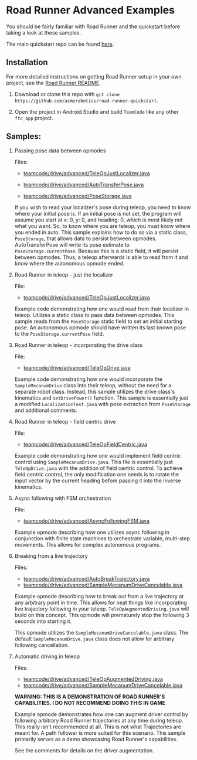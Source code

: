# Road Runner Advanced Examples

You should be fairly familiar with Road Runner and the quickstart before taking a look at these samples.

The main quickstart repo can be found [here](https://github.com/acmerobotics/road-runner).

## Installation

For more detailed instructions on getting Road Runner setup in your own project, see the [Road Runner README](https://github.com/acmerobotics/road-runner#core).

1. Download or clone this repo with `git clone https://github.com/acmerobotics/road-runner-quickstart`.

1. Open the project in Android Studio and build `TeamCode` like any other `ftc_app` project.

## Samples:

1. Passing pose data between opmodes

    Files:
    - [teamcode/drive/advanced/TeleOpJustLocalizer.java](TeamCode/src/main/java/org/firstinspires/ftc/teamcode/drive/advanced/TeleOpJustLocalizer.java)
        
    - [teamcode/drive/advanced/AutoTransferPose.java](TeamCode/src/main/java/org/firstinspires/ftc/teamcode/drive/advanced/AutoTransferPose.java)
        
    - [teamcode/drive/advanced/PoseStorage.java](TeamCode/src/main/java/org/firstinspires/ftc/teamcode/drive/advanced/PoseStorage.java)

    If you wish to read your localizer's pose during teleop, you need to know where your initial
    pose is. If an initial pose is not set, the program will assume you start at x: 0, y: 0, and
    heading: 0, which is most likely not what you want. So, to know where you are teleop, you must
    know where you ended in auto. This sample explains how to do so via a static class,
    `PoseStorage`, that allows data to persist between opmodes. AutoTransferPose will write its
    pose estimate to `PoseStorage.currentPose`. Because this is a static field, it will persist
    between opmodes. Thus, a teleop afterwards is able to read from it and know where the autonomous
    opmode ended.

2. Road Runner in teleop - just the localizer
    
    File:
    - [teamcode/drive/advanced/TeleOpJustLocalizer.java](TeamCode/src/main/java/org/firstinspires/ftc/teamcode/drive/advanced/TeleOpJustLocalizer.java)

    Example code demonstrating how one would read from their localizer in teleop. Utilizes a static
    class to pass data between opmodes. This sample reads from the `PoseStorage` static field to set
    an initial starting pose. An autonomous opmode should have written its last known pose to
    the `PoseStorage.currentPose` field. 

3. Road Runner in teleop - incorporating the drive class
   
   File:
   - [teamcode/drive/advanced/TeleOpDrive.java](TeamCode/src/main/java/org/firstinspires/ftc/teamcode/drive/advanced/TeleOpDrive.java)

    Example code demonstrating how one would incorporate the `SampleMecanumDrive` class into their
    teleop, without the need for a separate robot class. Instead, this sample utilizes the drive
    class's kinematics and `setDrivePower()` function. This sample is essentially just a modified
    `LocalizationTest.java` with pose extraction from `PoseStorage` and additional comments.
    
4. Road Runner in teleop - field centric drive
    
    File:
    - [teamcode/drive/advanced/TeleOpFieldCentric.java](TeamCode/src/main/java/org/firstinspires/ftc/teamcode/drive/advanced/TeleOpFieldCentric.java)

     Example code demonstrating how one would implement field centric control using
     `SampleMecanumDrive.java`. This file is essentially just `TeleOpDrive.java` with the addition
     of field centric control. To achieve field centric control, the only modification one needs is
     to rotate the input vector by the current heading before passing it into the inverse kinematics.

5. Async following with FSM orchestration

   File:
   - [teamcode/drive/advanced/AsyncFollowingFSM.java](TeamCode/src/main/java/org/firstinspires/ftc/teamcode/drive/advanced/AsyncFollowingFSM.java)

    Example opmode describing how one utilizes async following in conjunction with finite state
    machines to orchestrate variable, multi-step movements. This allows for complex autonomous
    programs.

6. Breaking from a live trajectory

   Files:
   - [teamcode/drive/advanced/AutoBreakTrajectory.java](TeamCode/src/main/java/org/firstinspires/ftc/teamcode/drive/advanced/AutoBreakTrajectory.java)
   - [teamcode/drive/advanced/SampleMecanumDriveCancelable.java](TeamCode/src/main/java/org/firstinspires/ftc/teamcode/drive/advanced/SampleMecanumDriveCancelable.java)

    Example opmode describing how to break out from a live trajectory at any arbitrary point in time.
    This allows for neat things like incorporating live trajectory following in your teleop.
    `TeleOpAugmentedDriving.java` will build on this concept. This opmode will prematurely stop the
    following 3 seconds into starting it.
    
    This opmode utilizes the `SampleMecanumDriveCancelable.java` class. The default
    `SampleMecanumDrive.java` class does not allow for arbitrary following cancellation.

7. Automatic driving in teleop

   Files:
   - [teamcode/drive/advanced/TeleOpAugmentedDriving.java](TeamCode/src/main/java/org/firstinspires/ftc/teamcode/drive/advanced/TeleOpAugmentedDriving.java)
   - [teamcode/drive/advanced/SampleMecanumDriveCancelable.java](TeamCode/src/main/java/org/firstinspires/ftc/teamcode/drive/advanced/SampleMecanumDriveCancelable.java)

    **WARNING: THIS IS A DEMONSTRATION OF ROAD RUNNER'S CAPABILITIES. I DO NOT RECOMMEND DOING THIS IN GAME**

    Example opmode demonstrates how one can augment driver control by following arbitrary
    Road Runner trajectories at any time during teleop. This really isn't recommended at all. This
    is not what Trajectories are meant for. A path follower is more suited for this scenario. This
    sample primarily serves as a demo showcasing Road Runner's capabilities.
    
    See the comments for details on the driver augmentation.
